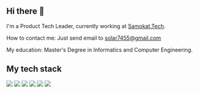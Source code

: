 ## Hi there 👋
I'm a Product Tech Leader, currently working at [Samokat.Tech](https://samokat.tech/).

How to contact me: Just send email to [solar7455@gmail.com](mailto:solar7455@gmail.com)

My education: Master's Degree in Informatics and Computer Engineering.

## My tech stack

![](https://img.shields.io/badge/Python-4584b6?style=for-the-badge&logo=python&logoColor=ffde57)
![](https://img.shields.io/badge/JavaScript-F7DF1E?style=for-the-badge&logo=javascript&logoColor=black)
![](https://img.shields.io/badge/Node-CC0000?style=for-the-badge&logo=ruby-on-rails&logoColor=white)
![](https://img.shields.io/badge/Docker-316192?style=for-the-badge&logo=docker&logoColor=white)
![](https://img.shields.io/badge/PostgreSQL-316192?style=for-the-badge&logo=postgresql&logoColor=white)
![](https://img.shields.io/badge/Clojure-239120?style=for-the-badge&logo=clojure&logoColor=white)
